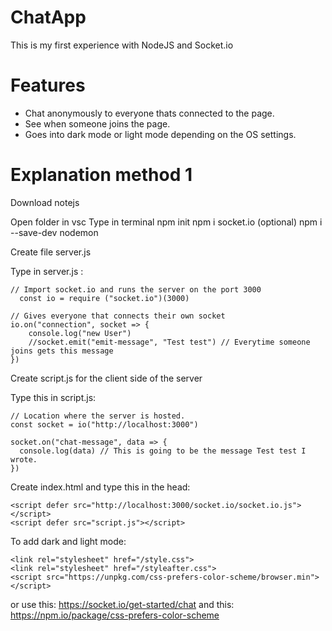 # ChatApp
 This is my first experience with NodeJS and Socket.io

# Features

  - Chat anonymously to everyone thats connected to the page.
  - See when someone joins the page.
  - Goes into dark mode or light mode depending on the OS settings.

# Explanation method 1

Download notejs

Open folder in vsc
Type in terminal
    npm init
    npm i socket.io
(optional)    npm i --save-dev nodemon

Create file server.js

Type in server.js :

    // Import socket.io and runs the server on the port 3000
      const io = require ("socket.io")(3000)

    // Gives everyone that connects their own socket
    io.on("connection", socket => {
        console.log("new User")
        //socket.emit("emit-message", "Test test") // Everytime someone joins gets this message
    })


Create script.js for the client side of the server

Type this in script.js:

    // Location where the server is hosted.
    const socket = io("http://localhost:3000")

    socket.on("chat-message", data => {
      console.log(data) // This is going to be the message Test test I wrote.
    })

Create index.html and type this in the head:

  <!-- where the socket.io is working -->
    <script defer src="http://localhost:3000/socket.io/socket.io.js"></script>
    <script defer src="script.js"></script>

 To add dark and light mode:

  <!-- To transform light mode to dark mode -->
    <link rel="stylesheet" href="/style.css">
    <link rel="stylesheet" href="/styleafter.css">
    <script src="https://unpkg.com/css-prefers-color-scheme/browser.min"></script>

or use this: https://socket.io/get-started/chat
and this: https://npm.io/package/css-prefers-color-scheme